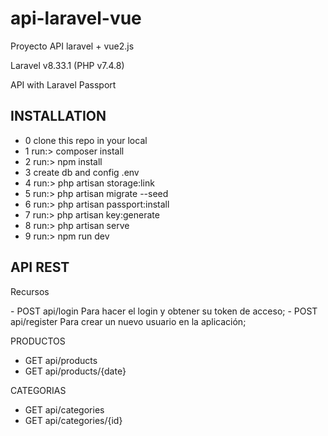 # api-laravel-vue
<p>Proyecto API laravel + vue2.js</p>
<p>Laravel v8.33.1 (PHP v7.4.8)</p>
<p>API with Laravel Passport</p>


## INSTALLATION

- 0 clone this repo in your local
- 1 run:> composer install
- 2 run:> npm install
- 3 create db and config .env
- 4 run:> php artisan storage:link
- 5 run:> php artisan migrate --seed
- 6 run:> php artisan passport:install
- 7 run:> php artisan key:generate
- 8 run:> php artisan serve
- 9 run:> npm run dev


## API REST

<p>Recursos</p>
- POST api/login Para hacer el login y obtener su token de acceso;
- POST api/register Para crear un nuevo usuario en la aplicación;

<p>PRODUCTOS</p>

- GET api/products
- GET api/products/{date}

<p>CATEGORIAS</p>

- GET api/categories
- GET api/categories/{id}